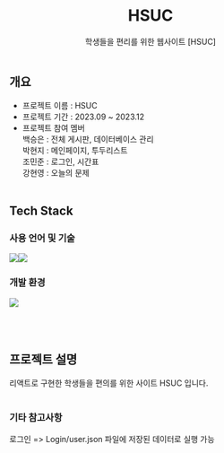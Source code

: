 <div align = center>
  
# HSUC
학생들을 편리를 위한 웹사이트 [HSUC] <br><br>
</div>


## 개요
- 프로젝트 이름 : HSUC
- 프로젝트 기간 : 2023.09 ~ 2023.12
- 프로젝트 참여 멤버<br>
  백승은 : 전체 게시판, 데이터베이스 관리<br>
  박현지 : 메인페이지, 투두리스트<br>
  조민준 : 로그인, 시간표<br>
  강현영 : 오늘의 문제
<br><br>

## Tech Stack

### 사용 언어 및 기술
<img src="https://img.shields.io/badge/react-61DAFB?style=for-the-badge&logo=react&logoColor=white"><img src="https://img.shields.io/badge/firebase-FFCA28?style=for-the-badge&logo=firebase&logoColor=black">

### 개발 환경
<img src="https://img.shields.io/badge/visualstudiocode-007ACC?style=for-the-badge&logo=visualstudiocode&logoColor=white">

<br><br>


## 프로젝트 설명
리액트로 구현한 학생들을 편의를 위한 사이트 HSUC 입니다.
<br><br>

### 기타 참고사항
로그인 => Login/user.json 파일에 저장된 데이터로 실행 가능








